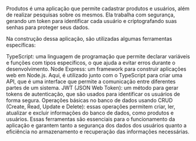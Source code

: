 Produtos é uma aplicação que permite cadastrar produtos e usuários, além de realizar pesquisas sobre os mesmos. Ela trabalha com segurança, gerando um token para identificar cada usuário e criptografando suas senhas para proteger seus dados.

Na construção dessa aplicação, são utilizadas algumas ferramentas específicas:

TypeScript: uma linguagem de programação que permite declarar variáveis e funções com tipos específicos, o que ajuda a evitar erros durante o desenvolvimento.
Node Express: um framework para construir aplicações web em Node.js. Aqui, é utilizado junto com o TypeScript para criar uma API, que é uma interface que permite a comunicação entre diferentes partes de um sistema.
JWT (JSON Web Token): um método para gerar tokens de autenticação, que são usados para identificar os usuários de forma segura.
Operações básicas no banco de dados usando CRUD (Create, Read, Update e Delete): essas operações permitem criar, ler, atualizar e excluir informações do banco de dados, como produtos e usuários.
Essas ferramentas são essenciais para o funcionamento da aplicação e garantem tanto a segurança dos dados dos usuários quanto a eficiência no armazenamento e recuperação das informações necessárias.






